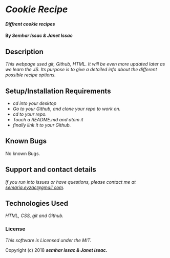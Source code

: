 # _Cookie Recipe_

#### _Diffrent cookie recipes_

#### By _**Semhar Issac & Janet Issac**_

## Description

_This webpage used git, Github, HTML. It will be even more updated later as we learn the JS. Its purpose is to give a detailed info about the different possible recipe options._

## Setup/Installation Requirements

* _cd into your desktop_
* _Go to your Github, and clone your repo to work on._
* _cd to your repo._
* _Touch a README.md and atom it_
* _finally link it to your Github._


## Known Bugs
No known Bugs.

## Support and contact details

_If you run into issues or have questions, please contact me at semaria.eyzac@gmail.com._

## Technologies Used

_HTML, CSS, git and Github._

### License

*This software is Licensed under the MIT.*

Copyright (c) 2018 **_semhar issac & Janet issac._**
